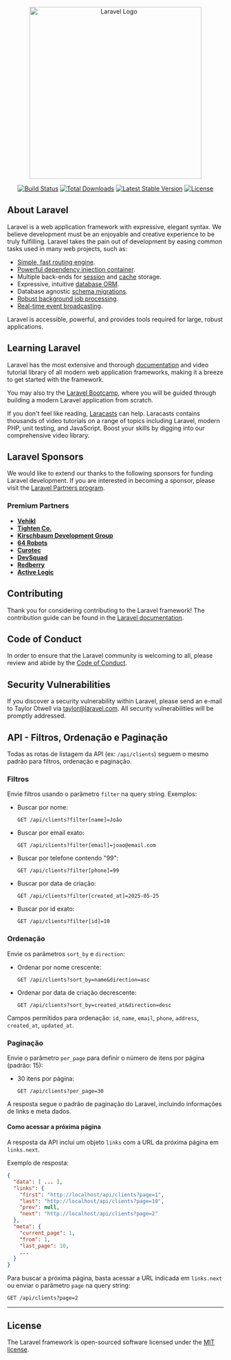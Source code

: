 <p align="center"><a href="https://laravel.com" target="_blank"><img src="https://raw.githubusercontent.com/laravel/art/master/logo-lockup/5%20SVG/2%20CMYK/1%20Full%20Color/laravel-logolockup-cmyk-red.svg" width="400" alt="Laravel Logo"></a></p>

<p align="center">
<a href="https://github.com/laravel/framework/actions"><img src="https://github.com/laravel/framework/workflows/tests/badge.svg" alt="Build Status"></a>
<a href="https://packagist.org/packages/laravel/framework"><img src="https://img.shields.io/packagist/dt/laravel/framework" alt="Total Downloads"></a>
<a href="https://packagist.org/packages/laravel/framework"><img src="https://img.shields.io/packagist/v/laravel/framework" alt="Latest Stable Version"></a>
<a href="https://packagist.org/packages/laravel/framework"><img src="https://img.shields.io/packagist/l/laravel/framework" alt="License"></a>
</p>

## About Laravel

Laravel is a web application framework with expressive, elegant syntax. We believe development must be an enjoyable and creative experience to be truly fulfilling. Laravel takes the pain out of development by easing common tasks used in many web projects, such as:

- [Simple, fast routing engine](https://laravel.com/docs/routing).
- [Powerful dependency injection container](https://laravel.com/docs/container).
- Multiple back-ends for [session](https://laravel.com/docs/session) and [cache](https://laravel.com/docs/cache) storage.
- Expressive, intuitive [database ORM](https://laravel.com/docs/eloquent).
- Database agnostic [schema migrations](https://laravel.com/docs/migrations).
- [Robust background job processing](https://laravel.com/docs/queues).
- [Real-time event broadcasting](https://laravel.com/docs/broadcasting).

Laravel is accessible, powerful, and provides tools required for large, robust applications.

## Learning Laravel

Laravel has the most extensive and thorough [documentation](https://laravel.com/docs) and video tutorial library of all modern web application frameworks, making it a breeze to get started with the framework.

You may also try the [Laravel Bootcamp](https://bootcamp.laravel.com), where you will be guided through building a modern Laravel application from scratch.

If you don't feel like reading, [Laracasts](https://laracasts.com) can help. Laracasts contains thousands of video tutorials on a range of topics including Laravel, modern PHP, unit testing, and JavaScript. Boost your skills by digging into our comprehensive video library.

## Laravel Sponsors

We would like to extend our thanks to the following sponsors for funding Laravel development. If you are interested in becoming a sponsor, please visit the [Laravel Partners program](https://partners.laravel.com).

### Premium Partners

- **[Vehikl](https://vehikl.com)**
- **[Tighten Co.](https://tighten.co)**
- **[Kirschbaum Development Group](https://kirschbaumdevelopment.com)**
- **[64 Robots](https://64robots.com)**
- **[Curotec](https://www.curotec.com/services/technologies/laravel)**
- **[DevSquad](https://devsquad.com/hire-laravel-developers)**
- **[Redberry](https://redberry.international/laravel-development)**
- **[Active Logic](https://activelogic.com)**

## Contributing

Thank you for considering contributing to the Laravel framework! The contribution guide can be found in the [Laravel documentation](https://laravel.com/docs/contributions).

## Code of Conduct

In order to ensure that the Laravel community is welcoming to all, please review and abide by the [Code of Conduct](https://laravel.com/docs/contributions#code-of-conduct).

## Security Vulnerabilities

If you discover a security vulnerability within Laravel, please send an e-mail to Taylor Otwell via [taylor@laravel.com](mailto:taylor@laravel.com). All security vulnerabilities will be promptly addressed.

## API - Filtros, Ordenação e Paginação

Todas as rotas de listagem da API (ex: `/api/clients`) seguem o mesmo padrão para filtros, ordenação e paginação.

### Filtros
Envie filtros usando o parâmetro `filter` na query string. Exemplos:

- Buscar por nome:
  ```http
  GET /api/clients?filter[name]=João
  ```
- Buscar por email exato:
  ```http
  GET /api/clients?filter[email]=joao@email.com
  ```
- Buscar por telefone contendo "99":
  ```http
  GET /api/clients?filter[phone]=99
  ```
- Buscar por data de criação:
  ```http
  GET /api/clients?filter[created_at]=2025-05-25
  ```
- Buscar por id exato:
  ```http
  GET /api/clients?filter[id]=10
  ```

### Ordenação
Envie os parâmetros `sort_by` e `direction`:

- Ordenar por nome crescente:
  ```http
  GET /api/clients?sort_by=name&direction=asc
  ```
- Ordenar por data de criação decrescente:
  ```http
  GET /api/clients?sort_by=created_at&direction=desc
  ```

Campos permitidos para ordenação: `id`, `name`, `email`, `phone`, `address`, `created_at`, `updated_at`.

### Paginação
Envie o parâmetro `per_page` para definir o número de itens por página (padrão: 15):

- 30 itens por página:
  ```http
  GET /api/clients?per_page=30
  ```

A resposta segue o padrão de paginação do Laravel, incluindo informações de links e meta dados.

#### Como acessar a próxima página

A resposta da API inclui um objeto `links` com a URL da próxima página em `links.next`.

Exemplo de resposta:
```json
{
  "data": [ ... ],
  "links": {
    "first": "http://localhost/api/clients?page=1",
    "last": "http://localhost/api/clients?page=10",
    "prev": null,
    "next": "http://localhost/api/clients?page=2"
  },
  "meta": {
    "current_page": 1,
    "from": 1,
    "last_page": 10,
    ...
  }
}
```

Para buscar a próxima página, basta acessar a URL indicada em `links.next` ou enviar o parâmetro `page` na query string:

```http
GET /api/clients?page=2
```

---

## License

The Laravel framework is open-sourced software licensed under the [MIT license](https://opensource.org/licenses/MIT).

